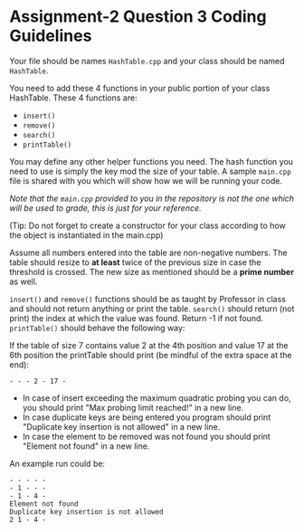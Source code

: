 # Assignment-2 Question 3 Coding Guidelines

Your file should be names `HashTable.cpp` and your class should be named `HashTable`.

You need to add these 4 functions in your public portion of your class HashTable. These 4 functions are:
- `insert()`
- `remove()`
- `search()`
- `printTable()`

You may define any other helper functions you need. The hash function you need to use is simply the key mod the size of your table. A sample `main.cpp` file is shared with you which will show how we will be running your code.

_Note that the `main.cpp` provided to you in the repository is not the one which will be used to grade, this is just for your reference._

(Tip: Do not forget to create a constructor for your class according to how the object is instantiated in the main.cpp)

Assume all numbers entered into the table are non-negative numbers. The table should resize to **at least** twice of the previous size in case the threshold is crossed. The new size as mentioned should be a **prime number** as well.

`insert()` and `remove()` functions should be as taught by Professor in class and should not return anything or print the table. 
`search()` should return (not print) the index at which the value was found. Return -1 if not found.
`printTable()` should behave the following way: 

If the table of size 7 contains value 2 at the 4th position and value 17 at the 6th position the printTable should print (be mindful of the extra space at the end):

```
- - - 2 - 17 - 
```

- In case of insert exceeding the maximum quadratic probing you can do, you should print "Max probing limit reached!" in a new line.
- In case duplicate keys are being entered you program should print "Duplicate key insertion is not allowed" in a new line.
- In case the element to be removed was not found you should print "Element not found" in a new line.

An example run could be:
```
- - - - - 
- 1 - - - 
- 1 - 4 -
Element not found
Duplicate key insertion is not allowed
2 1 - 4 - 
```

